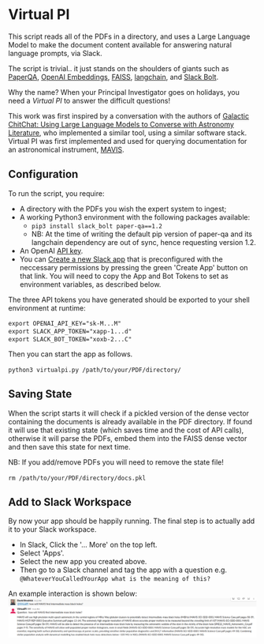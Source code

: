 # Virtual PI

This script reads all of the PDFs in a directory, and uses a Large Language Model to make the document content available for answering natural language prompts, via Slack.

The script is trivial.. it just stands on the shoulders of giants such as [PaperQA](https://github.com/whitead/paper-qa/), [OpenAI Embeddings](https://platform.openai.com/docs/guides/embeddings), [FAISS](https://github.com/facebookresearch/faiss), [langchain](https://github.com/hwchase17/langchain), and [Slack Bolt](https://slack.dev/bolt-python/concepts).

Why the name? When your Principal Investigator goes on holidays, you need a *Virtual PI* to answer the difficult questions!

This work was first inspired by a conversation with the authors of [Galactic ChitChat: Using Large Language Models to Converse with Astronomy Literature](https://arxiv.org/abs/2304.05406), who implemented a similar tool, using a similar software stack. Virtual PI was first implemented and used for querying documentation for an astronomical instrument, [MAVIS](https://mavis-ao.org/).

## Configuration

To run the script, you require:
  * A directory with the PDFs you wish the expert system to ingest;
  * A working Python3 environment with the following packages available:
    * `pip3 install slack_bolt paper-qa==1.2`
    * NB: At the time of writing the default pip version of paper-qa and its langchain dependency are out of sync, hence requesting version 1.2.
  * An OpenAI [API key](https://help.openai.com/en/articles/4936850-where-do-i-find-my-secret-api-key).
  * You can [Create a new Slack app](https://api.slack.com/tutorials/tracks/responding-to-app-mentions) that is preconfigured with the neccessary permissions by pressing the green 'Create App' button on that link. You will need to copy the App and Bot Tokens to set as environment variables, as described below.

The three API tokens you have generated should be exported to your shell environment at runtime:

```
export OPENAI_API_KEY="sk-M...M"
export SLACK_APP_TOKEN="xapp-1...d"
export SLACK_BOT_TOKEN="xoxb-2...C"
```

Then you can start the app as follows.

`python3 virtualpi.py /path/to/your/PDF/directory/`

## Saving State

When the script starts it will check if a pickled version of the dense vector containing the documents is already available in the PDF directory. If found it will use that existing state (which saves time and the cost of API calls), otherwise it will parse the PDFs, embed them into the FAISS dense vector and then save this state for next time.

NB: If you add/remove PDFs you will need to remove the state file!

`rm /path/to/your/PDF/directory/docs.pkl`

## Add to Slack Workspace

By now your app should be happily running. The final step is to actually add it to your Slack workspace.

  * In Slack, Click the '... More' on the top left.
  * Select 'Apps'.
  * Select the new app you created above.
  * Then go to a Slack channel and tag the app with a question e.g. `@WhateverYouCalledYourApp what is the meaning of this?`

An example interaction is shown below:
![alt text](images/MAVIS-IMBH.png "Example Slack interaction")
